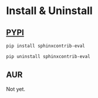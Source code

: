 # Install & Uninstall

## [PYPI](https://pypi.org/project/sphinxcontrib-eval)

```sh
pip install sphinxcontrib-eval
```

```sh
pip uninstall sphinxcontrib-eval
```

## AUR

Not yet.
